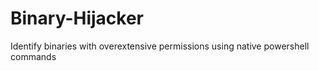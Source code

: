 # Binary-Hijacker
Identify binaries with overextensive permissions using native powershell commands

